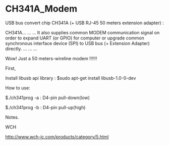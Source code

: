 # CH341A_Modem

USB bus convert chip CH341A (+ USB RJ-45 50 meters extension adapter) :

CH341A... ... ... It also supplies common MODEM communication signal on order to expand UART (or GPIO) for computer or upgrade common synchronous interface device (SPI) to USB bus (+ Extension Adapter) directly. ... ... ... 

Wow! Just a 50 meters-wireline modem !!!!!!

First,

Install libusb api library : $sudo apt-get install libusb-1.0-0-dev

How to use:

$./ch341prog -a  : D4-pin pull-down(low) 

$./ch341prog -b  : D4-pin pull-up(high)


Notes.

WCH

http://www.wch-ic.com/products/category/5.html
